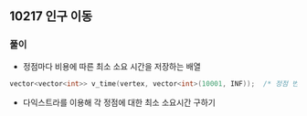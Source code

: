 ## 10217 인구 이동

### 풀이
- 정점마다 비용에 따른 최소 소요 시간을 저장하는 배열
```c++
vector<vector<int>> v_time(vertex, vector<int>(10001, INF));  /* 정점 번호, 사용한 비용 */
```
- 다익스트라를 이용해 각 정점에 대한 최소 소요시간 구하기